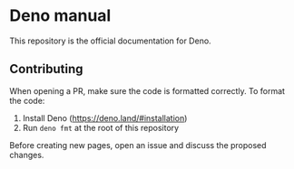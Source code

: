 # Deno manual

This repository is the official documentation for Deno.

## Contributing

When opening a PR, make sure the code is formatted correctly. To format the code:

1. Install Deno (https://deno.land/#installation)
2. Run `deno fmt` at the root of this repository

Before creating new pages, open an issue and discuss the proposed changes.